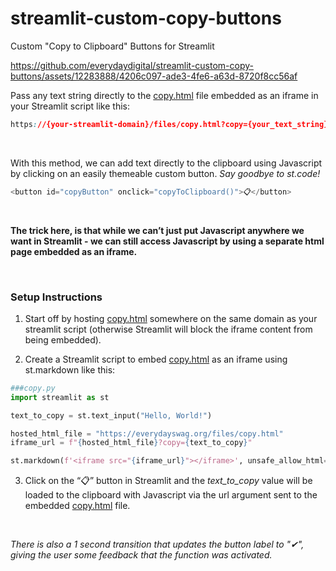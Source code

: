 # streamlit-custom-copy-buttons
Custom "Copy to Clipboard" Buttons for Streamlit


https://github.com/everydaydigital/streamlit-custom-copy-buttons/assets/12283888/4206c097-ade3-4fe6-a63d-8720f8cc56af


Pass any text string directly to the [copy.html](copy.html) file embedded as an iframe in your Streamlit script like this:
```css
https://{your-streamlit-domain}/files/copy.html?copy={your_text_string}
```

&nbsp;


With this method, we can add text directly to the clipboard using Javascript by clicking on an easily themeable custom button. 
*Say goodbye to st.code!*
```javascript
<button id="copyButton" onclick="copyToClipboard()">📋</button>
```
&nbsp;

**The trick here, is that while we can’t just put Javascript anywhere we want in Streamlit - we can still access Javascript by using a separate html page embedded as an iframe.**

&nbsp;
### Setup Instructions
1. Start off by hosting [copy.html](copy.html) somewhere on the same domain as your streamlit script (otherwise Streamlit will block the iframe content from being embedded).

2. Create a Streamlit script to embed [copy.html](copy.html) as an iframe using st.markdown like this:
  ```python
  ###copy.py
  import streamlit as st
  
  text_to_copy = st.text_input("Hello, World!")
  
  hosted_html_file = "https://everydayswag.org/files/copy.html"
  iframe_url = f"{hosted_html_file}?copy={text_to_copy}"
  
  st.markdown(f'<iframe src="{iframe_url}"></iframe>', unsafe_allow_html=True)
  ```

3. Click on the “📋” button in Streamlit and the *text_to_copy* value will be loaded to the clipboard with Javascript via the url argument sent to the embedded [copy.html](copy.html) file.

&nbsp;
&nbsp;

*There is also a 1 second transition that updates the button label to "✔", giving the user some feedback that the function was activated.*
